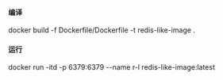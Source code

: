 #### 编译
docker build -f Dockerfile/Dockerfile -t redis-like-image .
#### 运行
docker run -itd -p 6379:6379 --name r-l  redis-like-image:latest